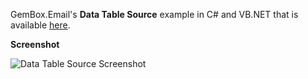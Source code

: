 GemBox.Email's **Data Table Source** example in C# and VB.NET that is available [here](https://www.gemboxsoftware.com/email/examples/c-sharp-vb-net-mail-merge-datatable/501).

**Screenshot**

![Data Table Source Screenshot](https://www.gemboxsoftware.com/Email/Examples/Content/MailMerge/MailMerge.png)